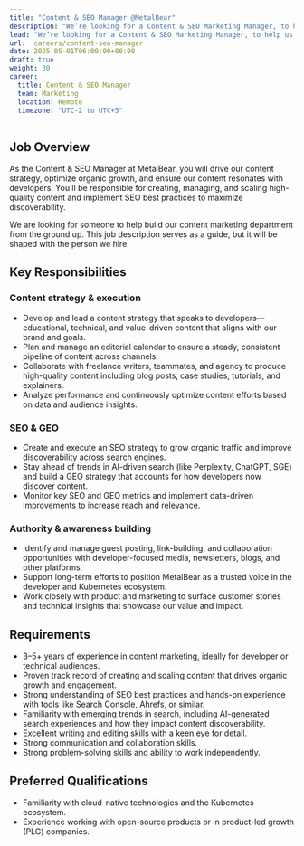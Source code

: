 ```yaml
---
title: "Content & SEO Manager @MetalBear"
description: "We’re looking for a Content & SEO Marketing Manager, to help us drive our content strategy, optimize organic growth, and ensure our content resonates with developers."
lead: "We’re looking for a Content & SEO Marketing Manager, to help us drive our content strategy, optimize organic growth, and ensure our content resonates with developers."
url:  careers/content-seo-manager
date: 2025-05-01T06:00:00+00:00
draft: true
weight: 30
career:
  title: Content & SEO Manager
  team: Marketing
  location: Remote
  timezone: "UTC-2 to UTC+5"
---
```


## Job Overview

As the Content & SEO Manager at MetalBear, you will drive our content strategy, optimize organic growth, and ensure our content resonates with developers. You’ll be responsible for creating, managing, and scaling high-quality content and implement SEO best practices to maximize discoverability.

We are looking for someone to help build our content marketing department from the ground up. This job description serves as a guide, but it will be shaped with the person we hire.

## Key Responsibilities

### Content strategy & execution

- Develop and lead a content strategy that speaks to developers—educational, technical, and value-driven content that aligns with our brand and goals.
- Plan and manage an editorial calendar to ensure a steady, consistent pipeline of content across channels.
- Collaborate with freelance writers, teammates, and agency to produce high-quality content including blog posts, case studies, tutorials, and explainers.
- Analyze performance and continuously optimize content efforts based on data and audience insights.

### SEO & GEO

- Create and execute an SEO strategy to grow organic traffic and improve discoverability across search engines.
- Stay ahead of trends in AI-driven search (like Perplexity, ChatGPT, SGE) and build a GEO strategy that accounts for how developers now discover content.
- Monitor key SEO and GEO metrics and implement data-driven improvements to increase reach and relevance.

### Authority & awareness building

- Identify and manage guest posting, link-building, and collaboration opportunities with developer-focused media, newsletters, blogs, and other platforms.
- Support long-term efforts to position MetalBear as a trusted voice in the developer and Kubernetes ecosystem.
- Work closely with product and marketing to surface customer stories and technical insights that showcase our value and impact.

## Requirements

- 3–5+ years of experience in content marketing, ideally for developer or technical audiences.
- Proven track record of creating and scaling content that drives organic growth and engagement.
- Strong understanding of SEO best practices and hands-on experience with tools like Search Console, Ahrefs, or similar.
- Familiarity with emerging trends in search, including AI-generated search experiences and how they impact content discoverability.
- Excellent writing and editing skills with a keen eye for detail.
- Strong communication and collaboration skills.
- Strong problem-solving skills and ability to work independently.

## Preferred  Qualifications

- Familiarity with cloud-native technologies and the Kubernetes ecosystem.
- Experience working with open-source products or in product-led growth (PLG) companies.